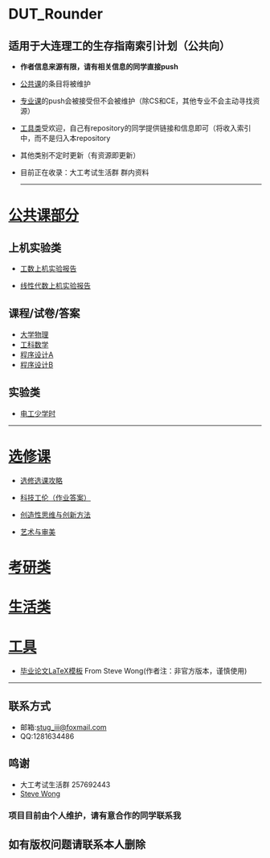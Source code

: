 # DUT_Rounder

## 适用于大连理工的生存指南索引计划（公共向）  
- **作者信息来源有限，请有相关信息的同学直接push**   
- [公共课](https://github.com/StuGRua/DUT_Rounder/tree/master/public_courses)的条目将被维护
- [专业课](https://github.com/StuGRua/DUT_Rounder/tree/master/specialized_courses)的push会被接受但不会被维护（除CS和CE，其他专业不会主动寻找资源）  
- [工具类](https://github.com/StuGRua/DUT_Rounder/tree/master/tools)受欢迎，自己有repository的同学提供链接和信息即可（将收入索引中，而不是归入本repository 
- 其他类别不定时更新（有资源即更新） 
- 目前正在收录：大工考试生活群 群内资料

  ---

# [公共课部分](https://github.com/StuGRua/DUT_Rounder/tree/master/public_courses)
## 上机实验类
- [工数上机实验报告](https://github.com/StuGRua/DUT_Rounder/tree/master/public_courses/工科数学分析上机实验)  

 - [线性代数上机实验报告](https://github.com/StuGRua/DUT_Rounder/tree/master/public_courses/线性代数上机实验) 



 ## 课程/试卷/答案
 - [大学物理](https://github.com/StuGRua/DUT_Rounder/tree/master/public_courses/%E5%A4%A7%E5%AD%A6%E7%89%A9%E7%90%86)
 - [工科数学](https://github.com/StuGRua/DUT_Rounder/tree/master/public_courses/%E5%B7%A5%E7%A7%91%E6%95%B0%E5%AD%A6)
- [程序设计A](https://github.com/StuGRua/DUT_Rounder/tree/master/public_courses/程序设计A)
 - [程序设计B](https://github.com/StuGRua/DUT_Rounder/tree/master/public_courses/程序设计B)

 ## 实验类  
 - [电工少学时](https://github.com/StuGRua/DUT_Rounder/tree/master/public_courses/电工实验)  
---

# [选修课](https://github.com/StuGRua/DUT_Rounder/tree/master/elective_courses)
- [选修选课攻略](https://github.com/StuGRua/DUT_Rounder/tree/master/elective_courses/recommend)  

- [科技工伦（作业答案）](https://github.com/StuGRua/DUT_Rounder/tree/master/elective_courses/科技工伦) 
- [创造性思维与创新方法](https://github.com/StuGRua/DUT_Rounder/tree/master/elective_courses/创造性思维与创新方法)
- [艺术与审美](https://github.com/StuGRua/DUT_Rounder/tree/master/elective_courses/艺术与审美)


# [考研类]()

# [生活类]()

# [工具]()
- [毕业论文LaTeX模板](https://github.com/stevewongv/DLUT_XeLaTeX_Template_For_Bachelor) From Steve Wong(作者注：非官方版本，谨慎使用)  
---
## 联系方式
- 邮箱:stug_iii@foxmail.com
- QQ:1281634486
## 鸣谢
- 大工考试生活群 257692443
- [Steve Wong](https://github.com/stevewongv)

### 项目目前由个人维护，请有意合作的同学联系我  
## 如有版权问题请联系本人删除